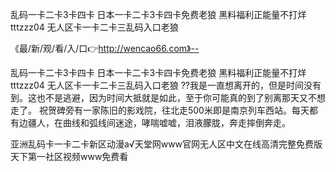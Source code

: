 乱码一卡二卡3卡四卡
日本一卡二卡3卡四卡免费老狼
黑料福利正能量不打烊tttzzz04
无人区卡一卡二卡三乱码入口老狼


《最/新/观/看/入/口👉http://wencao66.com》--

乱码一卡二卡3卡四卡
日本一卡二卡3卡四卡免费老狼
黑料福利正能量不打烊tttzzz04
无人区卡一卡二卡三乱码入口老狼
??我是一直想离开的，但是时间没有到。这也不是逃避，因为时间大抵就是如此，至于你可能真的到了别离那天又不想走了。
祝贺碑旁有一家陈旧的影戏院，往北走500米即是南京列车西站。每天都有边疆人，在曲线和弧线间迷途，哮喘嘘嘘，泪液朦胧，奔走摔倒奔走。





亚洲乱码卡一卡二卡新区动漫а√天堂网www官网无人区中文在线高清完整免费版天下第一社区视频www免费看
